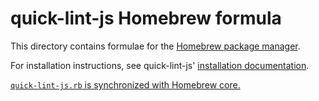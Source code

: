 # quick-lint-js Homebrew formula

This directory contains formulae for the [Homebrew package manager][Homebrew].

For installation instructions, see quick-lint-js' [installation
documentation](../docs/INSTALLING.md#macos-homebrew).

[`quick-lint-js.rb` is synchronized with Homebrew
core.](https://github.com/Homebrew/homebrew-core/blob/master/Formula/quick-lint-js.rb)

[Homebrew]: https://brew.sh/

